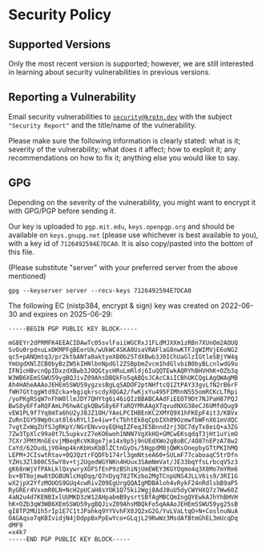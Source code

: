 # Security Policy

## Supported Versions

Only the most recent version is supported; however, we are still interested in learning about security vulnerabilities in previous versions.

## Reporting a Vulnerability

Email security vulnerabilities to [`security@krptn.dev`](mailto:security@krptn.dev) with the subject `"Security Report"` and the title/name of the vulnerability.

Please make sure the following information is clearly stated: what is it; severity of the vulnerability; what does it affect; how to exploit it; any recommendations on how to fix it; anything else you would like to say.

## GPG

Depending on the severity of the vulnerability, you might want to encrypt it with GPG/PGP before sending it.

Our key is uploaded to `pgp.mit.edu`, `keys.openpgp.org` and should be available on `keys.gnupg.net` (please use whichever is best available to you), with a key id of `7126492594E7DCA0`. It is also copy/pasted into the bottom of this file.

(Please substitute "server" with your preferred server from the above mentioned)
```shell
gpg --keyserver server --recv-keys 7126492594E7DCA0
```

The following EC (nistp384, encrypt & sign) key was created on 2022-06-30 and expires on 2025-06-29:
```
-----BEGIN PGP PUBLIC KEY BLOCK-----

mG8EYr2dPRMFK4EEACIDAwTc05svlFaiiWGCRxJ1FLdMJXXm1zRBn7XUnOm2AOUQ
SvOu0rpdnuLxDKMPFgBEerUk/wUkWC4SKA0UsaVRAFlaG8nwKTFJgWIMVjE6oNG2
qc5+pANQmtq3/pr2ktbANfa0aktyeXB0b25TdXBwb3J0IChUaGlzIGtleSBjYW4g
YmUgdXNlZCB0byBzZW5kIHNlbnNpdGl2ZSBpbmZvcm1hdGlvbiB0byBLcnlwdG9u
IFN1cHBvcnQpIDxzdXBwb3J0QGtycHRuLmRldj6IuQQTEwkAQRYhBHVHhK+OZb3q
W3WB6XEmSSWU59ygBQJivZ09AhsDBQkFo5qABQsJCAcCAiICBhUKCQgLAgQWAgMB
Ah4HAheAAAoJEHEmSSWU59ygzxsBgLqSADOF2ptNHftcQ1ZtPAY33gvLfN2rB6rF
fWH7GttqgWtd9Zcka+bgiqkrscdyXQGA2/fwKjxYu495FIMhnN555omRCKcLTRpi
/yoPKgRSqW7nFhW8llmJDY7QHYtg6i46iQIzBBABCAAdFiEEOT9Dt7NJPaH87PQJ
BwS8y6FfaRQFAmLP6hwACgkQBwS8y6FfaRQYMhAAgXTqvudNXG38eCJ6UMfdQug9
vEW1PL9f7Yq8mTa6hU2yJ8JZ1OH/YAeLPCIHBEnKC2XMYQ9X1hFKEpF4it3/KBVx
ZuRnIGY59Wp0cat8l6sRYLlIe4iw+fcTbhtEk8qCpbIXh09OzmwfbWFnX61mVdQC
7vgtZxWqZUfSJgRKpY/NGrENvvoyEQHqIZFeqJE5Bnnd2rj3QC7dyTx8eiQ+a3ZG
7Zw3TpXlc99a0t7L5upkvzZ7eKO6woh1NNN7VgXkHQ+GMCwEKsqdqT3jHt1uYimO
7CXrJPMtMnGEsvjMBeqRcVK8ge7je14x9p5j9nUEdXWo2g8oBC/4O87nEPzA78w2
CaYd/62OudLjV04mp4knKbHxKbBlZCtnGyOs/5NgpdM8jQWKsOnepbyGTtPKIhMQ
LEPM+JCIswtRtav+0QJQztrFQDFb174rl3gmNtseA60+SULmF77caboaqC5trDfn
YZHs3Zl800C55wY8v+tj2UgedWGYNKn4HUux3SAmNmVat/JE33bqYfsLrbcqV5z3
gK68nWjVfPAkLklQxywryXOFSfEnP9zBShiNjUmEWEY3KGYOqmo4q3X8Mo7mYRm6
bv+BT8ojmw8tDGBUNlcHqOqq/Q7nDyq782TKzbo2MgTCnpUNS4JLLV6is9/3RI1G
wX2jpX2YfzMOUOS9GUq4cwRivZ09EgUrgQQAIgMDBAloh4vRykF24nRdlsbB9aP5
RyGREr4VxxmR0LN+NcH2pUCaH8sYOK1Q75ki2Wgj8AdJ0uU5dyCWYHXQ7z7Ww60Z
4aN2u4d7KENBIxlUUMKD3zW12AHpabmB9ysrtSBfAgMBCQmIngQYEwkAJhYhBHVH
hK+OZb3qW3WB6XEmSSWU59ygBQJivZ09AhsMBQkFo5qAAAoJEHEmSSWU59yg25sB
gI8TP2MU1h5rIp1E7C1tJPahkq9YYVvhFX0JQ2xG2G/YuLVaLtqO+N+CoslnuNuA
OAGAqso7qKBIvidjN4jDdppBxPpEwYco+GLqjL29RwWz3MsdAfBtmGhEL3mUcqDq
dMF9
=x4k7
-----END PGP PUBLIC KEY BLOCK-----
```
